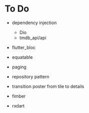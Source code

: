 # To Do

* dependency injection
  * Dio
  * tmdb_api/api
* flutter_bloc
* equatable
* paging
* repository pattern
* transition poster from tile to details

* fimber
* rxdart
